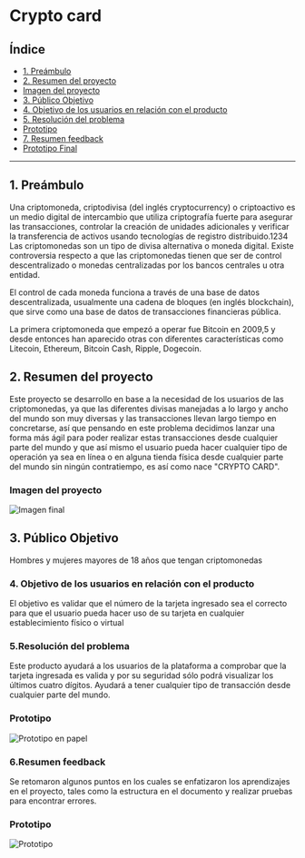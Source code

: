 # Crypto card

## Índice

* [1. Preámbulo](#1-preámbulo)
* [2. Resumen del proyecto](#2-resumen-del-proyecto)
* [Imagen del proyecto](#imagen-del-proyecto)
* [3. Público Objetivo](#3-publico-objetivo)
* [4. Objetivo de los usuarios en relación con el producto](#4-objetivo-de-los-usuarios-en-relación-con-el-producto)
* [5. Resolución del problema](#5-resolución-del-problema)
* [Prototipo](#prototipo) 
* [7. Resumen feedback](#7-resume-feedback)
* [Prototipo Final](#prototipo-final)

***

## 1. Preámbulo

Una criptomoneda, criptodivisa (del inglés cryptocurrency) o criptoactivo es un medio digital de intercambio que utiliza criptografía fuerte para asegurar las transacciones, controlar la creación de unidades adicionales y verificar la transferencia de activos usando tecnologías de registro distribuido.1​2​3​4​ Las criptomonedas son un tipo de divisa alternativa o moneda digital. Existe controversia respecto a que las criptomonedas tienen que ser de control descentralizado o monedas centralizadas por los bancos centrales u otra entidad.

El control de cada moneda funciona a través de una base de datos descentralizada, usualmente una cadena de bloques (en inglés blockchain), que sirve como una base de datos de transacciones financieras pública.

La primera criptomoneda que empezó a operar fue Bitcoin en 2009,5​ y desde entonces han aparecido otras con diferentes características como Litecoin, Ethereum, Bitcoin Cash, Ripple, Dogecoin.

## 2. Resumen del proyecto

Este proyecto se desarrollo en base a la necesidad de los usuarios de las criptomonedas, ya que las diferentes divisas manejadas a lo largo y ancho del mundo son muy diversas y las transacciones llevan largo tiempo en concretarse, así que pensando en este problema decidimos lanzar una forma más ágil para poder realizar estas transacciones desde cualquier parte del mundo y que así mismo el usuario pueda hacer cualquier tipo de operación ya sea en línea o en alguna tienda física desde cualquier parte del mundo sin ningún contratiempo, es así como nace "CRYPTO CARD".

### Imagen del proyecto
![Imagen final](https://github.com/mirellgms/CDMX011-card-validation/blob/master/src/Final.JPG)

## 3. Público Objetivo

Hombres y mujeres mayores de 18 años que tengan criptomonedas 

### 4. Objetivo de los usuarios en relación con el producto
El objetivo es validar que el número de la tarjeta ingresado sea el correcto para que el usuario pueda hacer uso de su tarjeta en cualquier establecimiento físico o virtual

### 5.Resolución del problema
Este producto ayudará a los usuarios de la plataforma a comprobar que la tarjeta ingresada es valida y por su seguridad sólo podrá visualizar los últimos cuatro dígitos.
Ayudará a tener cualquier tipo de transacción desde cualquier parte del mundo.

### Prototipo 
![Prototipo en papel](https://github.com/mirellgms/CDMX011-card-validation/blob/master/src/Prototipo%20papel.jpg)

### 6.Resumen feedback 
Se retomaron algunos puntos en los cuales se enfatizaron los aprendizajes en el proyecto, tales como la estructura en el documento y realizar pruebas para encontrar errores. 

### Prototipo  
![Prototipo](https://github.com/mirellgms/CDMX011-card-validation/blob/master/PrototipoFigma.JPG)




